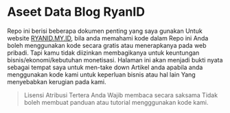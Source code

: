 # Aseet Data Blog RyanID

Repo ini berisi beberapa dokumen penting yang saya gunakan
Untuk website [RYANID.MY.ID](https://ryanid.my.id), bila anda memahami kode dalam Repo ini
Anda boleh menggunakan kode secara gratis atau menerapkanya pada web pribadi.
Tapi kamu tidak diizinkan membagikanya untuk keuntungan bisnis/ekonomi/kebutuhan monetisasi.
Halaman ini akan menjadi bukti nyata sebagai tempat saya untuk men-take down
Artikel anda apabila anda menggunakan kode kami untuk keperluan bisnis atau hal lain
Yang menyebabkan kerugian pada kami.

>Lisensi Atribusi Tertera
>Anda Wajib membaca secara saksama
>Tidak boleh membuat panduan atau tutorial mengggunakan kode kami.


